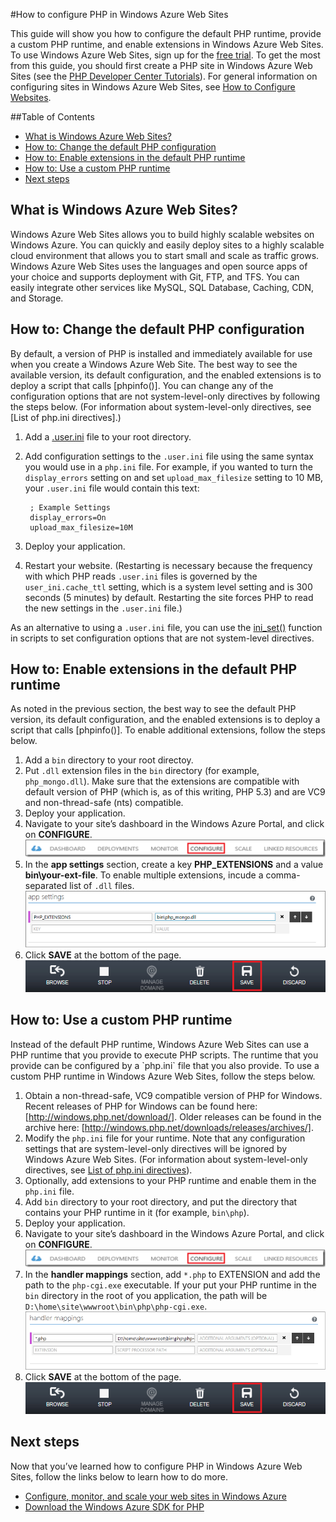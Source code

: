<properties umbracoNaviHide="0" pageTitle="How to Configure PHP in Windows Azure Web Sites" metaKeywords="Windows Azure, Windows Azure Web Sites, configuration, PHP" metaDescription="Learn how to configure the default PHP installation or add a custom PHP installation in Windows Azure Web Sites." linkid="" urlDisplayName="How to Configure PHP in Windows Azure Web Sites" headerExpose="" footerExpose="" disqusComments="1" />

#How to configure PHP in Windows Azure Web Sites

This guide will show you how to configure the default PHP runtime, provide a custom PHP runtime, and enable extensions in Windows Azure Web Sites. To use Windows Azure Web Sites, sign up for the [free trial]. To get the most from this guide, you should first create a PHP site in Windows Azure Web Sites (see the [PHP Developer Center Tutorials]). For general information on configuring sites in Windows Azure Web Sites, see [How to Configure Websites].

##Table of Contents

* [What is Windows Azure Web Sites?](#WhatIs)
* [How to: Change the default PHP configuration](#ChangeDefaultPHP)
* [How to: Enable extensions in the default PHP runtime](#EnableExtDefaultPHP)
* [How to: Use a custom PHP runtime](#UseCustomPHP)
* [Next steps](#NextSteps)

<h2 id="WhatIs">What is Windows Azure Web Sites?</h2>
Windows Azure Web Sites allows you to build highly scalable websites on Windows Azure. You can quickly and easily deploy sites to a highly scalable cloud environment that allows you to start small and scale as traffic grows. Windows Azure Web Sites uses the languages and open source apps of your choice and supports deployment with Git, FTP, and TFS. You can easily integrate other services like MySQL, SQL Database, Caching, CDN, and Storage.

<h2 id="ChangeDefaultPHP">How to: Change the default PHP configuration</h2>
By default, a version of PHP is installed and immediately available for use when you create a Windows Azure Web Site. The best way to see the available version, its default configuration, and the enabled extensions is to deploy a script that calls [phpinfo()]. You can change any of the configuration options that are not system-level-only directives by following the steps below. (For information about system-level-only directives, see [List of php.ini directives].)

1. Add a [.user.ini] file to your root directory.
2. Add configuration settings to the `.user.ini` file using the same syntax you would use in a `php.ini` file. For example, if you wanted to turn the `display_errors` setting on and set `upload_max_filesize` setting to 10 MB, your `.user.ini` file would contain this text:

		; Example Settings
		display_errors=On
		upload_max_filesize=10M

3. Deploy your application.
4. Restart your website. (Restarting is necessary because the frequency with which PHP reads `.user.ini` files is governed by the `user_ini.cache_ttl` setting, which is a system level setting and is 300 seconds (5 minutes) by default. Restarting the site forces PHP to read the new settings in the `.user.ini` file.)

As an alternative to using a `.user.ini` file, you can use the [ini_set()] function in scripts to set configuration options that are not system-level directives.

<h2 id="EnableExtDefaultPHP">How to: Enable extensions in the default PHP runtime</h2>
As noted in the previous section, the best way to see the default PHP version, its default configuration, and the enabled extensions is to deploy a script that calls [phpinfo()]. To enable additional extensions, follow the steps below.

1. Add a `bin` directory to your root directoy.
2. Put `.dll` extension files in the `bin` directory (for example, `php_mongo.dll`). Make sure that the extensions are compatible with default version of PHP (which is, as of this writing, PHP 5.3) and are VC9 and non-thread-safe (nts) compatible.
3. Deploy your application.
4. Navigate to your site’s dashboard in the Windows Azure Portal, and click on **CONFIGURE**.
	![Configure tab on Web Sites dashboard][configure]
5. In the **app settings** section, create a key **PHP_EXTENSIONS** and a value **bin\your-ext-file**. To enable multiple extensions, incude a comma-separated list of `.dll` files.
	![Enable extension in app settings][app-settings]
6. Click **SAVE** at the bottom of the page.
	![Save configuration settings][save-button]

<h2 id="UseCustomPHP">How to: Use a custom PHP runtime</h2>
Instead of the default PHP runtime, Windows Azure Web Sites can use a PHP runtime that you provide to execute PHP scripts. The runtime that you provide can be configured by a `php.ini` file that you also provide. To use a custom PHP runtime in Windows Azure Web Sites, follow the steps below.

1. Obtain a non-thread-safe, VC9 compatible version of PHP for Windows. Recent releases of PHP for Windows can be found here: [http://windows.php.net/download/]. Older releases can be found in the archive here: [http://windows.php.net/downloads/releases/archives/].
2. Modify the `php.ini` file for your runtime. Note that any configuration settings that are system-level-only directives will be ignored by Windows Azure Web Sites. (For information about system-level-only directives, see [List of php.ini directives]).
3. Optionally, add extensions to your PHP runtime and enable them in the `php.ini` file.
4. Add `bin` directory to your root directory, and put the directory that contains your PHP runtime in it (for example, `bin\php`).
5. Deploy your application.
6. Navigate to your site’s dashboard in the Windows Azure Portal, and click on **CONFIGURE**.
	![Configure tab on Web Sites dashboard][configure]
7. In the **handler mappings** section, add `*.php` to EXTENSION and add the path to the `php-cgi.exe` executable. If your put your PHP runtime in the `bin` directory in the root of you application, the path will be `D:\home\site\wwwroot\bin\php\php-cgi.exe`.
	![Specify handler in hander mappings][handler-mappings]
8. Click **SAVE** at the bottom of the page.
	![Save configuration settings][save-button]

<h2 id="NextSteps">Next steps</h2>
Now that you’ve learned how to configure PHP in Windows Azure Web Sites, follow the links below to learn how to do more.

- [Configure, monitor, and scale your web sites in Windows Azure]
- [Download the Windows Azure SDK for PHP]


[free trial]: https://www.windowsazure.com/en-us/pricing/free-trial/
[PHP Developer Center Tutorials]: https://www.windowsazure.com/en-us/develop/php/tutorials/
[How to Configure Websites]: https://www.windowsazure.com/en-us/manage/services/web-sites/how-to-configure-websites/
[phpinfo()]: http://php.net/manual/en/function.phpinfo.php
[List of php.ini directives]: http://www.php.net/manual/en/ini.list.php
[.user.ini]: http://www.php.net/manual/en/configuration.file.per-user.php
[ini_set()]: http://www.php.net/manual/en/function.ini-set.php
[configure]: ../Media/configure.png
[app-settings]: ../Media/app-settings.png
[save-button]: ../Media/save-button.png
[http://windows.php.net/download/]: http://windows.php.net/download/
[http://windows.php.net/downloads/releases/archives/]: http://windows.php.net/downloads/releases/archives/
[handler-mappings]: ../Media/handler-mappings.png
[Configure, monitor, and scale your web sites in Windows Azure]: http://www.windowsazure.com/en-us/manage/services/web-sites/
[Download the Windows Azure SDK for PHP]: http://www.windowsazure.com/en-us/develop/php/common-tasks/download-php-sdk/
